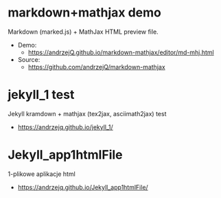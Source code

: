 markdown+mathjax demo
==================================

Markdown (marked.js) + MathJax HTML preview file.

- Demo:
	- <https://andrzejQ.github.io/markdown-mathjax/editor/md-mhj.html>
- Source:
	- <https://github.com/andrzejQ/markdown-mathjax>

jekyll_1 test
==================================

Jekyll kramdown + mathjax (tex2jax, asciimath2jax) test

- https://andrzejq.github.io/jekyll_1/

Jekyll_app1htmlFile
==================================

1-plikowe aplikacje html

- https://andrzejq.github.io/Jekyll_app1htmlFile/
